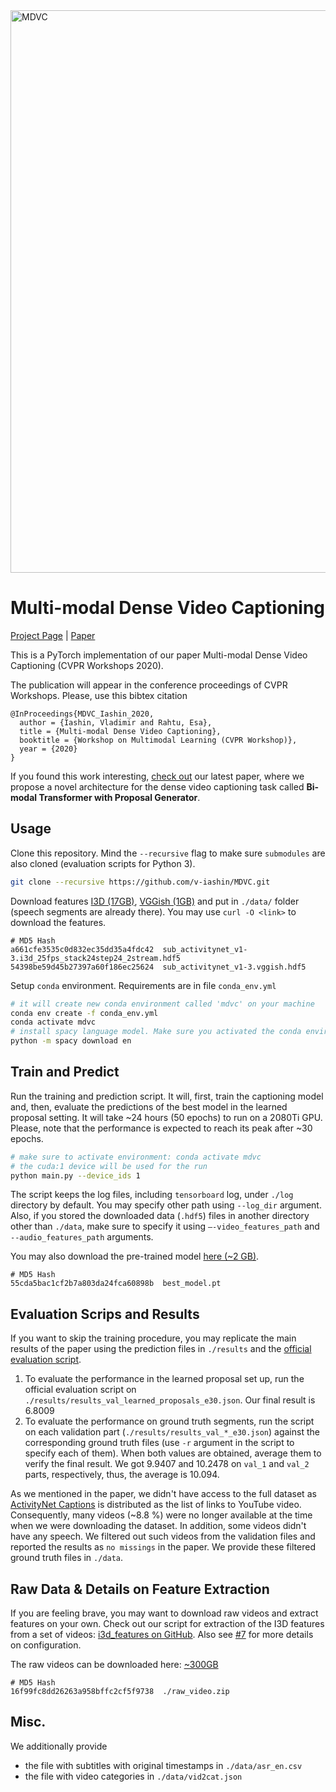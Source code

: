 <img src="https://github.com/v-iashin/v-iashin.github.io/raw/master/images/mdvc/MDVC.svg" alt="MDVC" width="900">

# Multi-modal Dense Video Captioning
[Project Page](https://v-iashin.github.io/mdvc) | [Paper](https://arxiv.org/abs/2003.07758)

This is a PyTorch implementation of our paper Multi-modal Dense Video Captioning (CVPR Workshops 2020).

The publication will appear in the conference proceedings of CVPR Workshops. Please, use this bibtex citation
```
@InProceedings{MDVC_Iashin_2020,
  author = {Iashin, Vladimir and Rahtu, Esa},
  title = {Multi-modal Dense Video Captioning},
  booktitle = {Workshop on Multimodal Learning (CVPR Workshop)},
  year = {2020}
}
```

If you found this work interesting, [check out](https://v-iashin.github.io/bmt) our latest paper, where we propose a novel architecture for the dense video captioning task called **Bi-modal Transformer with Proposal Generator**.

## Usage
Clone this repository. Mind the `--recursive` flag to make sure `submodules` are also cloned (evaluation scripts for Python 3). 
```bash
git clone --recursive https://github.com/v-iashin/MDVC.git
```

Download features [I3D (17GB)](https://a3s.fi/swift/v1/AUTH_a235c0f452d648828f745589cde1219a/mdvc/sub_activitynet_v1-3.i3d_25fps_stack24step24_2stream.hdf5), [VGGish (1GB)](https://a3s.fi/swift/v1/AUTH_a235c0f452d648828f745589cde1219a/mdvc/sub_activitynet_v1-3.vggish.hdf5) and put in `./data/` folder (speech segments are already there). You may use `curl -O <link>` to download the features.

```
# MD5 Hash
a661cfe3535c0d832ec35dd35a4fdc42  sub_activitynet_v1-3.i3d_25fps_stack24step24_2stream.hdf5
54398be59d45b27397a60f186ec25624  sub_activitynet_v1-3.vggish.hdf5
```

Setup `conda` environment. Requirements are in file `conda_env.yml`
```bash
# it will create new conda environment called 'mdvc' on your machine 
conda env create -f conda_env.yml
conda activate mdvc
# install spacy language model. Make sure you activated the conda environment
python -m spacy download en
```

## Train and Predict

Run the training and prediction script. It will, first, train the captioning model and, then, evaluate the predictions of the best model in the learned proposal setting. It will take ~24 hours (50 epochs) to run on a 2080Ti GPU. Please, note that the performance is expected to reach its peak after ~30 epochs.
```bash
# make sure to activate environment: conda activate mdvc
# the cuda:1 device will be used for the run
python main.py --device_ids 1
```
The script keeps the log files, including `tensorboard` log, under `./log` directory by default. You may specify other path using `--log_dir` argument. Also, if you stored the downloaded data (`.hdf5`) files in another directory other than `./data`, make sure to specify it using `–-video_features_path` and `--audio_features_path` arguments.

You may also download the pre-trained model [here (~2 GB)](https://a3s.fi/swift/v1/AUTH_a235c0f452d648828f745589cde1219a/mdvc/best_model.pt).
```
# MD5 Hash
55cda5bac1cf2b7a803da24fca60898b  best_model.pt
```

## Evaluation Scrips and Results

If you want to skip the training procedure, you may replicate the main results of the paper using the prediction files in `./results` and the [official evaluation script](https://github.com/ranjaykrishna/densevid_eval/tree/9d4045aced3d827834a5d2da3c9f0692e3f33c1c). 

1. To evaluate the performance in the learned proposal set up, run the official evaluation script on `./results/results_val_learned_proposals_e30.json`. Our final result is 6.8009
2. To evaluate the performance on ground truth segments, run the script on each validation part (`./results/results_val_*_e30.json`) against the corresponding ground truth files (use `-r` argument in the script to specify each of them). When both values are obtained, average them to verify the final result. We got 9.9407 and 10.2478 on `val_1` and `val_2` parts, respectively, thus, the average is 10.094.

As we mentioned in the paper, we didn't have access to the full dataset as [ActivityNet Captions](https://cs.stanford.edu/people/ranjaykrishna/densevid/) is distributed as the list of links to YouTube video. Consequently, many videos (~8.8 %) were no longer available at the time when we were downloading the dataset. In addition, some videos didn't have any speech. We filtered out such videos from the validation files and reported the results as `no missings` in the paper. We provide these filtered ground truth files in `./data`.

## Raw Data & Details on Feature Extraction
If you are feeling brave, you may want to download raw videos and extract features on your own. Check out our script for extraction of the I3D features from a set of videos: [i3d_features on GitHub](https://github.com/v-iashin/i3d_features). Also see [#7](https://github.com/v-iashin/MDVC/issues/7) for more details on configuration.

The raw videos can be downloaded here: [~300GB](https://a3s.fi/swift/v1/AUTH_a235c0f452d648828f745589cde1219a/mdvc/raw_video.zip)
```
# MD5 Hash
16f99fc8dd26263a958bffc2cf5f9738  ./raw_video.zip
```

## Misc.
We additionally provide
- the file with subtitles with original timestamps in `./data/asr_en.csv`
- the file with video categories in `./data/vid2cat.json`
